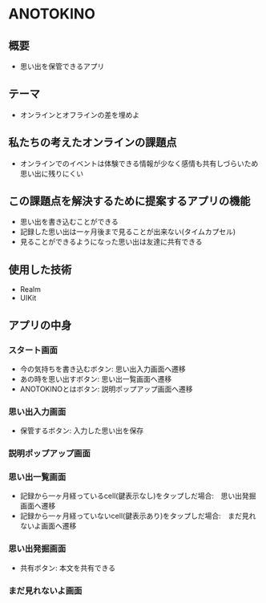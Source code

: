 # ANOTOKINO

## 概要
- 思い出を保管できるアプリ

## テーマ
- オンラインとオフラインの差を埋めよ

## 私たちの考えたオンラインの課題点
- オンラインでのイベントは体験できる情報が少なく感情も共有しづらいため思い出に残りにくい

## この課題点を解決するために提案するアプリの機能
- 思い出を書き込むことができる
- 記録した思い出は一ヶ月後まで見ることが出来ない(タイムカプセル)
- 見ることができるようになった思い出は友達に共有できる

## 使用した技術
- Realm
- UIKit

## アプリの中身
### スタート画面
- 今の気持ちを書き込むボタン: 思い出入力画面へ遷移
- あの時を思い出すボタン: 思い出一覧画面へ遷移
- ANOTOKINOとはボタン: 説明ポップアップ画面へ遷移

### 思い出入力画面
- 保管するボタン: 入力した思い出を保存

### 説明ポップアップ画面

### 思い出一覧画面
- 記録から一ヶ月経っているcell(鍵表示なし)をタップしだ場合:　思い出発掘画面へ遷移
- 記録から一ヶ月経っていないcell(鍵表示あり)をタップしだ場合:　まだ見れないよ画面へ遷移

### 思い出発掘画面
- 共有ボタン: 本文を共有できる

### まだ見れないよ画面
